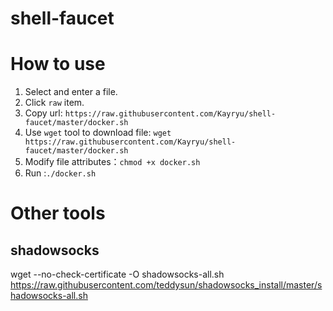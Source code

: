 # shell-faucet


# How to use
1. Select and enter a file.
2. Click `raw` item.
3. Copy url: `https://raw.githubusercontent.com/Kayryu/shell-faucet/master/docker.sh`
4. Use `wget` tool to download file: `wget https://raw.githubusercontent.com/Kayryu/shell-faucet/master/docker.sh`
5. Modify file attributes：`chmod +x docker.sh`
6. Run :`./docker.sh`

# Other tools

## shadowsocks
wget --no-check-certificate -O shadowsocks-all.sh https://raw.githubusercontent.com/teddysun/shadowsocks_install/master/shadowsocks-all.sh
